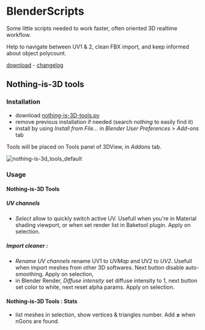 # BlenderScripts
Some little scripts needed to work faster, often oriented 3D realtime workflow.

Help to navigate between UV1 & 2, clean FBX import, and keep informed about object polycount.

[download](https://raw.githubusercontent.com/Vinc3r/BlenderScripts/master/nothing-is-3D-tools.py) - [changelog](https://github.com/Vinc3r/BlenderScripts/blob/master/changelog.md)

## Nothing-is-3D tools

### Installation

* download [nothing-is-3D-tools.py](https://raw.githubusercontent.com/Vinc3r/BlenderScripts/master/nothing-is-3D-tools.py)
* remove previous installation if needed (search  _nothing_ to easily find it)
* install by using _Install from File..._ in _Blender User Preferences_ > _Add-ons_ tab

Tools will be placed on Tools panel of 3DView, in _Addons_ tab.

![nothing-is-3d_tools_default](https://raw.githubusercontent.com/Vinc3r/BlenderScripts/master/README-assets/nothing-is-3d-tools_default.png)

### Usage

#### Nothing-is-3D Tools

##### UV channels

- _Select_ allow to quickly switch active UV. Usefull when you're in Material shading viewport, or when set render list in Baketool plugin. Apply on selection.

##### Import cleaner :

- _Rename UV channels_ rename UV1 to _UVMap_ and UV2 to _UV2_. Usefull when import meshes from other 3D softwares. Next button disable auto-smoothing. Apply on selection,
- in Blender Render, _Diffuse intensity_ set diffuse intensity to 1, next button set color to white, next reset alpha params. Apply on selection.

#### Nothing-is-3D Tools : Stats

- list meshes in selection, show vertices & triangles number. Add **±** when nGons are found.